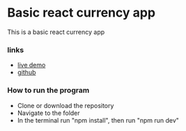 # Basic react currency app
This is a basic react currency app

### links
- [live demo](https://react-currency-app.netlify.app/)
- [github](https://github.com/S-Alif/basic-react-currency-app)

### How to run the program
- Clone or download the repository
- Navigate to the folder
- In the terminal run "npm install", then run "npm run dev"

